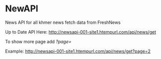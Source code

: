 # NewAPI

News API for all khmer news fetch data from FreshNews

Up to Date API Here: http://newsapi-001-site1.htempurl.com/api/news/get

To show more page add *?page=*

Example: http://newsapi-001-site1.htempurl.com/api/news/get?page=2


